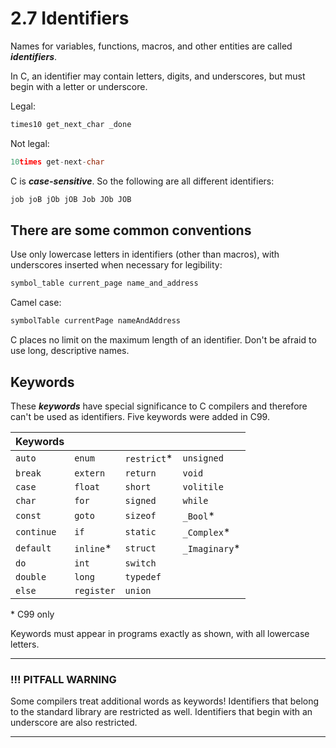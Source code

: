# 2.7 Identifiers

Names for variables, functions, macros, and other entities are called ***identifiers***.

In C, an identifier may contain letters, digits, and underscores, but must begin with a letter or underscore.

Legal:

```c
times10 get_next_char _done
```

Not legal:

```c
10times get-next-char
```

C is ***case-sensitive***. So the following are all different identifiers:

```c
job joB jOb jOB Job JOb JOB
```

## There are some common conventions

Use only lowercase letters in identifiers (other than macros), with underscores inserted when necessary for legibility:

```c
symbol_table current_page name_and_address
```

Camel case:

```c
symbolTable currentPage nameAndAddress
```

C places no limit on the maximum length of an identifier. Don't be afraid to use long, descriptive names.

## Keywords

These ***keywords*** have special significance to C compilers and therefore can't be used as identifiers. Five keywords were added in C99.

| Keywords | | | |
| ----------- | ----------- | ----------- | ----------- |
| `auto` | `enum` | `restrict`* | `unsigned` |
| `break` | `extern` | `return` | `void` |
| `case` | `float` | `short` | `volitile` |
| `char` | `for` | `signed` | `while` |
| `const` | `goto` | `sizeof` | `_Bool`* |
| `continue` | `if` | `static` | `_Complex`* |
| `default` | `inline`* | `struct` | `_Imaginary`* |
| `do` | `int` | `switch` | |
| `double` | `long` | `typedef` | |
| `else` | `register` | `union` | |

\* C99 only

Keywords must appear in programs exactly as shown, with all lowercase letters.

---

### !!! PITFALL WARNING

Some compilers treat additional words as keywords! Identifiers that belong to the standard library are restricted as well. Identifiers that begin with an underscore are also restricted.

---
